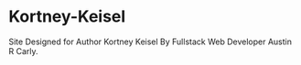 # Kortney-Keisel
Site Designed for Author Kortney Keisel By Fullstack Web Developer Austin R Carly.
